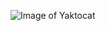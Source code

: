 ![Image of Yaktocat](http://www.psyeta.org/wp-content/uploads/2021/02/Black-pitbull-with-yellow-eyes-678x381.jpg)
